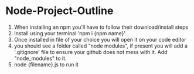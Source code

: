 # Node-Project-Outline

<!-- Create a repo with a readme that:
 * outlines the steps for building a new Node/npm project refer to the notes on the Node, Node Modules, and Node packages
 * outlines the steps for cloning down and setting up a repo that uses node packages (edited)  -->

1. When installing an npm you'll have to follow their download/install steps
1. Install using your terminal 'npm i {npm name}'
1. Once installed in file of your choice you will open it on your code editor
1. you should see a folder called "node modules", if present you will add a '.gitignore' file to ensure your github does not mess with it. Add "node_modules" to it. 
1. node {filename}.js to run it 
